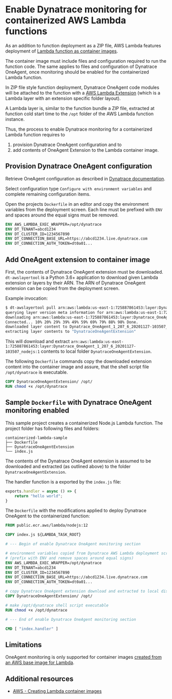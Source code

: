 # Enable Dynatrace monitoring for containerized AWS Lambda functions

As an addition to function deployment as a ZIP file, AWS Lambda features deployment
of [Lambda function as container images](https://aws.amazon.com/de/blogs/aws/new-for-aws-lambda-container-image-support/).

The container image must include files and configuration required to run the function code. The same applies
to files and configuration of Dynatrace OneAgent, once monitoring should be enabled for the containerized
Lambda function.

In ZIP file style function deployment, Dynatrace OneAgent code modules will be attached to the function with a
[AWS Lambda Extension](https://docs.aws.amazon.com/lambda/latest/dg/using-extensions.html)
(which is a Lambda layer with an extension specific folder layout).

A Lambda layer is, similar to the function bundle a ZIP file, extracted at function
cold start time to the `/opt` folder of the AWS Lambda function instance.

Thus, the process to enable Dynatrace monitoring for a containerized Lambda function requires to

1. provision Dynatrace OneAgent configuration and to
2. add contents of OneAgent Extension to the Lambda container image.

## Provision Dynatrace OneAgent configuration

Retrieve OneAgent configuration as described in [Dynatrace documentation](https://www.dynatrace.com/support/help/technology-support/cloud-platforms/amazon-web-services/integrations/deploy-oneagent-as-lambda-extension/).

Select configuration type `Configure with environment variables` and complete remaining configuration items.

Open the projects `Dockerfile` in an editor and copy the environment variables from the deployment screen. Each
line must be prefixed with `ENV` and spaces around the equal signs must be removed.

```Dockerfile
ENV AWS_LAMBDA_EXEC_WRAPPER=/opt/dynatrace
ENV DT_TENANT=abcd1234
ENV DT_CLUSTER_ID=1234567890
ENV DT_CONNECTION_BASE_URL=https://abcd1234.live.dynatrace.com
ENV DT_CONNECTION_AUTH_TOKEN=dt0a01...
```

## Add OneAgent extension to container image

First, the contents of Dynatrace OneAgent extension must be downloaded.
`dt-awslayertool` is a Python 3.6+ application to download given Lambda extension or
layers by their ARN. The ARN of Dynatrace OneAgent extension can be copied from the deployment screen.

Example invocation:

```bash
$ dt-awslayertool pull arn:aws:lambda:us-east-1:725887861453:layer:Dynatrace_OneAgent_1_207_6_20201127-103507_nodejs:1 --extract DynatraceOneAgentExtension
querying layer version meta information for arn:aws:lambda:us-east-1:725887861453:layer:Dynatrace_OneAgent_1_207_6_20201127-103507_nodejs:1
downloading arn:aws:lambda:us-east-1:725887861453:layer:Dynatrace_OneAgent_1_207_6_20201127-103507_nodejs:1 content [1833343 bytes] to Dynatrace_OneAgent_1_207_6_20201127-103507_nodejs-v1.zip ...
Connected... 10% 20% 29% 39% 49% 59% 69% 79% 88% 98% Done.
downloaded layer content to Dynatrace_OneAgent_1_207_6_20201127-103507_nodejs-v1.zip
extracting layer contents to "DynatraceOneAgentExtension"
```

This will download and extract
`arn:aws:lambda:us-east-1:725887861453:layer:Dynatrace_OneAgent_1_207_6_20201127-103507_nodejs:1` contents
to local folder `DynatraceOneAgentExtension`.

The following `Dockerfile` commands copy the downloaded extension content into the container image and
assure, that the shell script file `/opt/dynatrace` is executable.

```Dockerfile
COPY DynatraceOneAgentExtension/ /opt/
RUN chmod +x /opt/dynatrace
```

## Sample `Dockerfile` with Dynatrace OneAgent monitoring enabled

This sample project creates a containerized Node.js Lambda function. The project folder has following
files and folders:

```text
containerized-lambda-sample
├── Dockerfile
├── DynatraceOneAgentExtension
└── index.js
```

The contents of the Dynatrace OneAgent extension is assumed to be downloaded and
extracted (as outlined above) to the folder `DynatraceOneAgentExtension`.

The handler function is a exported by the `index.js` file:

```javascript
exports.handler = async () => {
    return "hello world";
}
```

The `Dockerfile` with the modifications applied to deploy Dynatrace OneAgent to the containerized
function:

```Dockerfile
FROM public.ecr.aws/lambda/nodejs:12

COPY index.js ${LAMBDA_TASK_ROOT}

# --- Begin of enable Dynatrace OneAgent monitoring section

# environment variables copied from Dynatrace AWS Lambda deployment screen
# (prefix with ENV and remove spaces around equal signs)
ENV AWS_LAMBDA_EXEC_WRAPPER=/opt/dynatrace
ENV DT_TENANT=abcd1234
ENV DT_CLUSTER_ID=1234567890
ENV DT_CONNECTION_BASE_URL=https://abcd1234.live.dynatrace.com
ENV DT_CONNECTION_AUTH_TOKEN=dt0a01...

# copy Dynatrace OneAgent extension download and extracted to local disk into container image
COPY DynatraceOneAgentExtension/ /opt/

# make /opt/dynatrace shell script executable
RUN chmod +x /opt/dynatrace

# --- End of enable Dynatrace OneAgent monitoring section

CMD [ "index.handler" ]
```

## Limitations

OneAgent monitoring is only supported for container images
[created from an AWS base image for Lambda](https://docs.aws.amazon.com/lambda/latest/dg/images-create.html#images-create-1).

## Additional resources

* [AWS - Creating Lambda container images](https://docs.aws.amazon.com/lambda/latest/dg/images-create.html)
